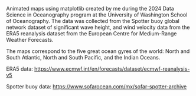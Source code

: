 Animated maps using matplotlib created by me during the 2024 Data Science in Oceanography program at the University of Washington School of Oceanography. The data was collected from the Spotter buoy global network dataset
of significant wave height, and wind velocity data from the ERA5 reanalysis dataset from the European Centre for Medium-Range Weather Forecasts.

The maps correspond to the five great ocean gyres of the world: North and South Atlantic, North and South Pacific, and the Indian Oceans.

ERA5 data: https://www.ecmwf.int/en/forecasts/dataset/ecmwf-reanalysis-v5

Spotter buoy data: https://www.sofarocean.com/mx/sofar-spotter-archive
